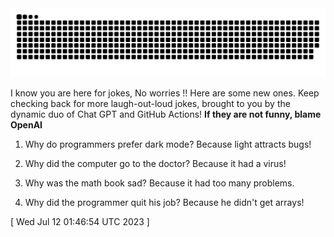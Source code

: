 <picture>
  <source media="(prefers-color-scheme: dark)" srcset="https://raw.githubusercontent.com/platane/platane/output/github-contribution-grid-snake-dark.svg">
  <source media="(prefers-color-scheme: light)" srcset="https://raw.githubusercontent.com/platane/platane/output/github-contribution-grid-snake.svg">
  <img alt="github contribution grid snake animation" src="https://raw.githubusercontent.com/platane/platane/output/github-contribution-grid-snake.svg">
</picture>


I know you are here for jokes, No worries !!
Here are some new ones. Keep checking back for more laugh-out-loud jokes, brought to you by the dynamic duo of Chat GPT and GitHub Actions! __If they are not funny, blame OpenAI__
 
1. Why do programmers prefer dark mode? Because light attracts bugs!

2. Why did the computer go to the doctor? Because it had a virus!

3. Why was the math book sad? Because it had too many problems.

4. Why did the programmer quit his job? Because he didn't get arrays!
 
[ 
Wed Jul 12 01:46:54 UTC 2023
 ]
